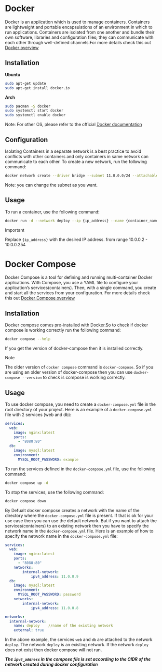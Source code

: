 # Docker
Docker is an application which is used to manage containers. Containers are lightweight and portable encapsulations of an environment in which to run applications. Containers are isolated from one another and bundle their own software, libraries and configuration files; they can communicate with each other through well-defined channels.For more details check this out [Docker overview](https://docs.docker.com/guides/docker-overview/)

## Installation

**Ubuntu**
```bash
sudo apt-get update
sudo apt-get install docker.io
```
**Arch**
```bash
sudo pacman -S docker
sudo systemctl start docker
sudo systemctl enable docker
```
Note: For other OS, please refer to the official [Docker documentation](https://docs.docker.com/get-docker/)

## Configuration
Isolating Containers in a separate network is a best practice to avoid conflicts with other containers and only containers in same network can communicate to each other. To create a new network, run the following command:
```bash
docker network create --driver bridge --subnet 11.0.0.0/24 --attachable deploy
```
Note: you can change the subnet as you want.
## Usage
To run a container, use the following command:
```bash
docker run -d --network deploy --ip {ip_address} --name {container_name} {image_name}
```
> [!IMPORTANT]
> Replace `{ip_address}` with the desired IP address. from range 10.0.0.2 - 10.0.0.254

# Docker Compose 
Docker Compose is a tool for defining and running multi-container Docker applications. With Compose, you use a YAML file to configure your application’s services(containers). Then, with a single command, you create and start all the services from your configuration. For more details check this out [Docker Compose overview](https://docs.docker.com/compose/)

## Installation
Docker compose comes pre-installed with Docker.So to check if docker compose is working correctly run the following command:
```bash
docker compose --help
```
If you get the version of docker-compose then it is installed correctly.

> [!NOTE]
> The older version of `docker compose` command is `docker-compose`. So if you are using an older version of docker-compose then you can use `docker-compose --version` to check is compose is working correctly.

## Usage
To use docker compose, you need to create a `docker-compose.yml` file in the root directory of your project. Here is an example of a `docker-compose.yml` file with 2 services (web and db):
```yaml
services:
  web:
    image: nginx:latest
    ports:
      - "8080:80"
  db:
    image: mysql:latest
    environment:
      MYSQL_ROOT_PASSWORD: example
```
To run the services defined in the `docker-compose.yml` file, use the following command:
```bash
docker compose up -d
```
To stop the services, use the following command:
```bash
docker compose down
```
By Defualt docker compose creates a network with the name of the directory where the `docker-compose.yml` file is present. If that is ok for your use case then you can use the default network. But if you want to attach the services(containers) to an existing network then you have to specify the network name in the `docker-compose.yml` file. Here is an example of how to specify the network name in the `docker-compose.yml` file:
```yaml
services:
  web:
    image: nginx:latest
    ports:
      - "8080:80"
    networks:
        internal-network:
            ipv4_address: 11.0.0.9
  db:
    image: mysql:latest
    environment:
      MYSQL_ROOT_PASSWORD: password
    networks:
        internal-network:
            ipv4_address: 11.0.0.8   

networks:
  internal-network:
    name: deploy    //name of the existing network
    external: true
```
In the above example, the services `web` and `db` are attached to the network `deploy`. The network `deploy` is an existing network. If the network `deploy` does not exist then docker compose will not run.

***The `ipv4_address` in the compose file is set according to the CIDR of the network created during docker configuration***

